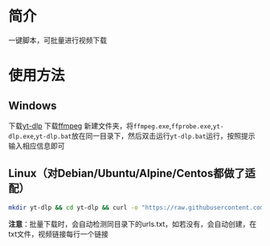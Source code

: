# 简介
一键脚本，可批量进行视频下载
# 使用方法
## Windows
下载[yt-dlp]()
下载[ffmpeg]()
新建文件夹，将`ffmpeg.exe`,`ffprobe.exe`,`yt-dlp.exe`,`yt-dlp.bat`放在同一目录下，然后双击运行`yt-dlp.bat`运行，按照提示输入相应信息即可
## Linux（对Debian/Ubuntu/Alpine/Centos都做了适配）
```sh
mkdir yt-dlp && cd yt-dlp && curl -o "https://raw.githubusercontent.com/nodeloc666/yt-dlp-bat/refs/heads/main/yt-dlp.sh" && bash yt-dlp.sh
```


**注意**：批量下载时，会自动检测同目录下的urls.txt，如若没有，会自动创建，在txt文件，视频链接每行一个链接
